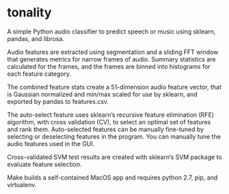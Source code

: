 # tonality
A simple Python audio classifier to predict speech or music using sklearn, pandas, and librosa.

Audio features are extracted using segmentation and a sliding FFT window that generates metrics for narrow frames of audio. Summary statistics are calculated for the frames, and the frames are binned into histograms for each feature category.

The combined feature stats create a 51-dimension audio feature vector, that is Gaussian normalized and min/max scaled for use by sklearn, and exported by pandas to features.csv.

The auto-select feature uses sklearn’s recursive feature elimination (RFE) algorithm, with cross validation (CV), to select an optimal set of features and rank them. Auto-selected features can be manually fine-tuned by selecting or deselecting features in the program. You can manually tune the audio features used in the GUI.

Cross-validated SVM test results are created with sklearn’s SVM package to evaluate feature selection.

Make builds a self-contained MacOS app and requires python 2.7, pip, and virtualenv.
